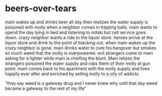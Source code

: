 # beers-over-tears
main wakes up and drinks beer all day then realizes the water supply is poisoned with molly when a neighbor comes in tripping balls.
main wants to spend the day lying in bed and listening to mitski but cell service goes down.
crazy neighbor wants a ride to the liquor store.
heroes arrive at the liquor store and drink to the point of blacking out.
when main wakes up the crazy neighbor is gone.
main drinks water to cure his hangover but smokes so much weed that the molly is overpowered.
evil strangers come to main asking for a lighter while main is cheifing the blunt. Main relizes the strangers poisoned the water supply and robs them of their molly at gun point.
main comes back to his apartment with the molly supply and lives happily ever after and enriched by selling molly to a city of addicts.

"they say weed is a gateway drug and I never knew why until that day weed became a gateway to the rest of my life"
